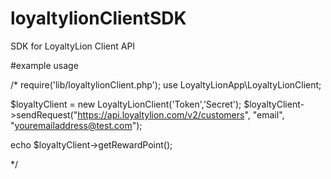 # loyaltylionClientSDK
SDK for LoyaltyLion Client API


#example usage



/*
  require('lib/loyaltylionClient.php');
  use LoyaltyLionApp\LoyaltyLionClient;
	
  $loyaltyClient = new LoyaltyLionClient('Token','Secret');
  $loyaltyClient->sendRequest("https://api.loyaltylion.com/v2/customers", "email", "youremailaddress@test.com");
  
  
  echo $loyaltyClient->getRewardPoint();
  


*/


